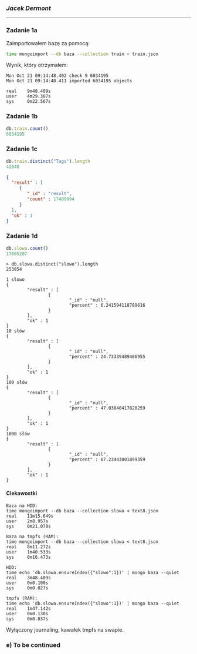 ### *Jacek Dermont*

----

### Zadanie 1a

Zaimportowałem bazę za pomocą:

```sh
time mongoimport --db baza --collection train < train.json
```

Wynik, który otrzymałem:

```
Mon Oct 21 09:14:48.402 check 9 6034195
Mon Oct 21 09:14:48.411 imported 6034195 objects

real    9m48.409s
user    4m29.307s
sys     0m22.567s
```

### Zadanie 1b

```js
db.train.count()
6034195
```

### Zadanie 1c

```js
db.train.distinct("Tags").length
42048
```

```json
{
  "result" : [
     {
        "_id" : "result",
        "count" : 17409994
     }
  ],
  "ok" : 1
}
```

### Zadanie 1d

```js
db.slowa.count()
17005207
```

```
> db.slowa.distinct("slowo").length
253854
```

```
1 słowo
{
        "result" : [
                {
                        "_id" : "null",
                        "percent" : 6.241594118789616
                }
        ],
        "ok" : 1
}
10 słów
{
        "result" : [
                {
                        "_id" : "null",
                        "percent" : 24.73339489486955
                }
        ],
        "ok" : 1
}
100 słów
{
        "result" : [
                {
                        "_id" : "null",
                        "percent" : 47.03840417820259
                }
        ],
        "ok" : 1
}
1000 słów
{
        "result" : [
                {
                        "_id" : "null",
                        "percent" : 67.23443001899359
                }
        ],
        "ok" : 1
}
```

#### Ciekawostki
```
Baza na HDD:
time mongoimport --db baza --collection slowa < text8.json
real    11m15.649s
user    2m8.957s
sys     0m21.070s

Baza na tmpfs (RAM):
time mongoimport --db baza --collection slowa < text8.json
real    8m11.272s
user    1m40.533s
sys     0m16.473s
```

```
HDD:
time echo 'db.slowa.ensureIndex({"slowo":1})' | mongo baza --quiet
real    3m48.409s
user    0m0.100s
sys     0m0.027s

tmpfs (RAM):
time echo 'db.slowa.ensureIndex({"slowo":1})' | mongo baza --quiet
real    1m47.142s
user    0m0.130s
sys     0m0.037s
```

Wyłączony journaling, kawałek tmpfs na swapie.

### e) To be continued
